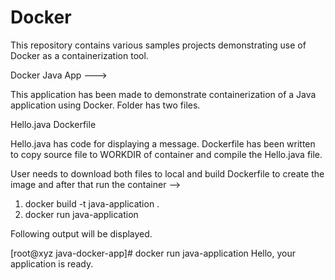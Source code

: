 # Docker
This repository contains various samples projects demonstrating use of Docker as a containerization tool.

Docker Java App --->

This application has been made to demonstrate containerization of a Java application using Docker. Folder has two files.

Hello.java
Dockerfile

Hello.java has code for displaying a message. 
Dockerfile has been written to copy source file to WORKDIR of container and compile the Hello.java file. 

User needs to download both files to local and build Dockerfile to create the image and after that run the container -->

1. docker build -t java-application .
2. docker run java-application

Following output will be displayed.

[root@xyz java-docker-app]# docker run java-application
  Hello, your application is ready.
